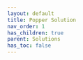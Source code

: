 ```yaml
---
layout: default
title: Popper Solution
nav_order: 1
has_children: true
parent: Solutions
has_toc: false
---
```

